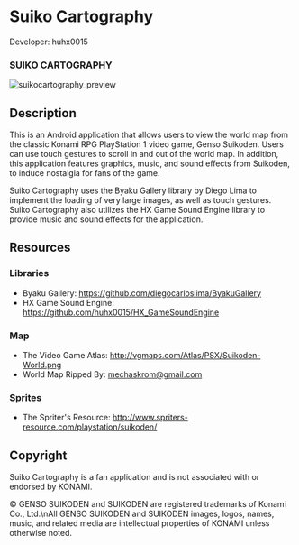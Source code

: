 Suiko Cartography
=================

Developer: huhx0015

### SUIKO CARTOGRAPHY
![suikocartography_preview](https://cloud.githubusercontent.com/assets/1645482/15938651/ec249e76-2e28-11e6-9e5e-94a53f759655.gif)

## Description

This is an Android application that allows users to view the world map from the classic Konami RPG PlayStation 1 video game, Genso Suikoden. Users can use touch gestures to scroll in and out of the world map. In addition, this application features graphics, music, and sound effects from Suikoden, to induce nostalgia for fans of the game.

Suiko Cartography uses the Byaku Gallery library by Diego Lima to implement the loading of very large images, as well as touch gestures. Suiko Cartography also utilizes the HX Game Sound Engine library to provide music and sound effects for the application.

## Resources

### Libraries

* Byaku Gallery: https://github.com/diegocarloslima/ByakuGallery
* HX Game Sound Engine: https://github.com/huhx0015/HX_GameSoundEngine

### Map

* The Video Game Atlas: http://vgmaps.com/Atlas/PSX/Suikoden-World.png
* World Map Ripped By: mechaskrom@gmail.com

### Sprites

* The Spriter's Resource: http://www.spriters-resource.com/playstation/suikoden/

## Copyright

Suiko Cartography is a fan application and is not associated with or endorsed by KONAMI.

© GENSO SUIKODEN and SUIKODEN are registered trademarks of Konami Co., Ltd.\nAll GENSO SUIKODEN and SUIKODEN images, logos, names, music, and related media are intellectual properties of KONAMI unless otherwise noted.